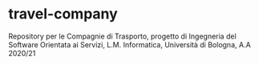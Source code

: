 # travel-company
Repository per le Compagnie di Trasporto, progetto di Ingegneria del Software Orientata ai Servizi, L.M. Informatica, Università di Bologna, A.A 2020/21
